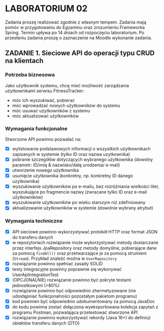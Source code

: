 # LABORATORIUM 02

Zadania proszę realizować zgodnie z własnym tempem. Zadania mają pomóc w przygotowaniu do Egzaminu oraz zrozumieniu Frameworka Spring.
Termin upływa po 14 dniach od rozpoczęciu laboratorium. Po przesłaniu zadania proszę o zaznaczenie na Moodle wykonanie zadania.

## ZADANIE 1. Sieciowe API do operacji typu CRUD na klientach

### Potrzeba biznesowa

Jako użytkownik systemu, chcę mieć możliwość zarządzania użytkownikami
serwisu FitnessTracker:

- móc ich wyszukiwać, pobierać
- móc wprowadzać nowych użytkowników do systemu
- móc usuwać użytkowników z systemu
- móc aktualizować użytkowników

### Wymagania funkcjonalne

Stworzone API powinno pozwalać na:

- [X] wylistowanie podstawowych informacji o wszystkich użytkownikach zapisanych w systemie (tylko ID oraz nazwa
  uzytkownika)
- [X] pobranie szczegółów dotyczących wybranego użytkownika (dowolny parametr: ID/imię & nazwisko/datę urodzenia/ e-mail)
- [X] utworzenie nowego użytkownika
- [X] usunięcie użytkownika (konkretny, np. konkretny ID danego uzytkownika)
- [X] wyszukiwanie użytkowników po e-mailu, bez rozróżniania wielkości liter, wyszukujące po fragmencie nazwy (zwracane
  tylko ID oraz e-mail użytkowników)
- [X] wyszukiwanie użytkowników po wieku starszym niż zdefiniowany
- [X] aktualizowanie użytkowników w systemie (dowolnie wybrany atrybut)

### Wymagania techniczne

- [X] API sieciowe powinno wykorzystywać protokół HTTP oraz format JSON do transferu danych
- [X] w repozytoriach rozwiązanie może wykorzystywać metody dostarczane przez interfejs JpaRepository oraz metody
  domyślne, pobierające dane za pomocą `findAll()` oraz przetwarzające je za pomocą strumieni (`Stream`). Przykład
  znaleźć można w `UserRepository`
- [X] rozwiązanie powinno spełniać zasady SOLID
- [X] testy integracyjne powinny poprawnie się wykonywać UserApiIntegrationTest
- [X] (OPCJONALNIE) rozwiązanie powinno być pokryte testami jednostkowymi (>80%)
- [X] rozwiązanie powinno być odpowiednio zhermetyzowane (nie udostępniać funkcjonalności pozostałym pakietom programu)
- [X] kod powinien być odpowiednio udokumentowany za pomocą JavaDoc
- [X] do kodu powinna zostać dołączona wyeksportowana kolekcja zapytań z programu Postman, pozwalająca przetestować
  stworzone API
- [X] rozwiązanie powinno wykorzystywać rekordy (Java 16+) do definicji obiektów transferu danych (DTO)
